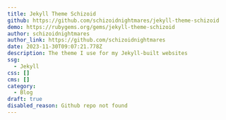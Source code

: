 ```yaml
---
title: Jekyll Theme Schizoid
github: https://github.com/schizoidnightmares/jekyll-theme-schizoid
demo: https://rubygems.org/gems/jekyll-theme-schizoid
author: schizoidnightmares
author_link: https://github.com/schizoidnightmares
date: 2023-11-30T09:07:21.778Z
description: The theme I use for my Jekyll-built websites
ssg:
  - Jekyll
css: []
cms: []
category:
  - Blog
draft: true
disabled_reason: Github repo not found
---
```

